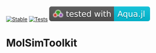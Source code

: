 [![Stable](https://img.shields.io/badge/docs-stable-blue.svg)](https://m3g.github.io/MolSimToolkit.jl/stable)
[![Tests](https://img.shields.io/badge/build-passing-green)](https://github.com/m3g/MolSimToolkit.jl/actions)
[![Aqua QA](https://raw.githubusercontent.com/JuliaTesting/Aqua.jl/master/badge.svg)](https://github.com/JuliaTesting/Aqua.jl)

# MolSimToolkit
